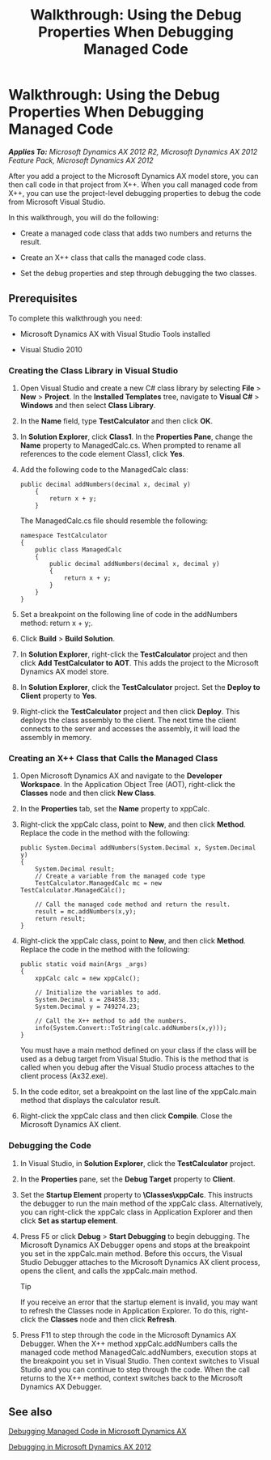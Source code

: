 ﻿---
title: 'Walkthrough: Using the Debug Properties When Debugging Managed Code'
TOCTitle: 'Walkthrough: Using the Debug Properties When Debugging Managed Code'
ms:assetid: 27503d6d-593a-48dc-98aa-90c567efa269
ms:mtpsurl: https://msdn.microsoft.com/en-us/library/Hh129886(v=AX.60)
ms:contentKeyID: 35590997
ms.date: 11/21/2012
mtps_version: v=AX.60
---

# Walkthrough: Using the Debug Properties When Debugging Managed Code 


_**Applies To:** Microsoft Dynamics AX 2012 R2, Microsoft Dynamics AX 2012 Feature Pack, Microsoft Dynamics AX 2012_

After you add a project to the Microsoft Dynamics AX model store, you can then call code in that project from X++. When you call managed code from X++, you can use the project-level debugging properties to debug the code from Microsoft Visual Studio.

In this walkthrough, you will do the following:

  - Create a managed code class that adds two numbers and returns the result.

  - Create an X++ class that calls the managed code class.

  - Set the debug properties and step through debugging the two classes.

## Prerequisites

To complete this walkthrough you need:

  - Microsoft Dynamics AX with Visual Studio Tools installed

  - Visual Studio 2010

### Creating the Class Library in Visual Studio

1.  Open Visual Studio and create a new C\# class library by selecting **File** \> **New** \> **Project**. In the **Installed Templates** tree, navigate to **Visual C\#** \> **Windows** and then select **Class Library**.

2.  In the **Name** field, type **TestCalculator** and then click **OK**.

3.  In **Solution Explorer**, click **Class1**. In the **Properties Pane**, change the **Name** property to ManagedCalc.cs. When prompted to rename all references to the code element Class1, click **Yes**.

4.  Add the following code to the ManagedCalc class:
    
        public decimal addNumbers(decimal x, decimal y)
            {
                return x + y;
            }
    
    The ManagedCalc.cs file should resemble the following:
    
        namespace TestCalculator
        {
            public class ManagedCalc
            {
                public decimal addNumbers(decimal x, decimal y)
                {
                    return x + y;
                }
            }
        }

5.  Set a breakpoint on the following line of code in the addNumbers method: return x + y;.

6.  Click **Build** \> **Build Solution**.

7.  In **Solution Explorer**, right-click the **TestCalculator** project and then click **Add TestCalculator to AOT**. This adds the project to the Microsoft Dynamics AX model store.

8.  In **Solution Explorer**, click the **TestCalculator** project. Set the **Deploy to Client** property to **Yes**.

9.  Right-click the **TestCalculator** project and then click **Deploy**. This deploys the class assembly to the client. The next time the client connects to the server and accesses the assembly, it will load the assembly in memory.

### Creating an X++ Class that Calls the Managed Class

1.  Open Microsoft Dynamics AX and navigate to the **Developer Workspace**. In the Application Object Tree (AOT), right-click the **Classes** node and then click **New Class**.

2.  In the **Properties** tab, set the **Name** property to xppCalc.

3.  Right-click the xppCalc class, point to **New**, and then click **Method**. Replace the code in the method with the following:
    
        public System.Decimal addNumbers(System.Decimal x, System.Decimal y)
        {
            System.Decimal result;
            // Create a variable from the managed code type
            TestCalculator.ManagedCalc mc = new TestCalculator.ManagedCalc();
        
            // Call the managed code method and return the result.
            result = mc.addNumbers(x,y);
            return result;
        }

4.  Right-click the xppCalc class, point to **New**, and then click **Method**. Replace the code in the method with the following:
    
        public static void main(Args _args)
        {
            xppCalc calc = new xppCalc();
        
            // Initialize the variables to add.
            System.Decimal x = 284858.33;
            System.Decimal y = 749274.23;
        
            // Call the X++ method to add the numbers.
            info(System.Convert::ToString(calc.addNumbers(x,y)));
        }
    
    You must have a main method defined on your class if the class will be used as a debug target from Visual Studio. This is the method that is called when you debug after the Visual Studio process attaches to the client process (Ax32.exe).

5.  In the code editor, set a breakpoint on the last line of the xppCalc.main method that displays the calculator result.

6.  Right-click the xppCalc class and then click **Compile**. Close the Microsoft Dynamics AX client.

### Debugging the Code

1.  In Visual Studio, in **Solution Explorer**, click the **TestCalculator** project.

2.  In the **Properties** pane, set the **Debug Target** property to **Client**.

3.  Set the **Startup Element** property to **\\Classes\\xppCalc**. This instructs the debugger to run the main method of the xppCalc class. Alternatively, you can right-click the xppCalc class in Application Explorer and then click **Set as startup element**.

4.  Press F5 or click **Debug** \> **Start Debugging** to begin debugging. The Microsoft Dynamics AX Debugger opens and stops at the breakpoint you set in the xppCalc.main method. Before this occurs, the Visual Studio Debugger attaches to the Microsoft Dynamics AX client process, opens the client, and calls the xppCalc.main method.
    

    > [!TIP]
    > <P>If you receive an error that the startup element is invalid, you may want to refresh the Classes node in Application Explorer. To do this, right-click the <STRONG>Classes</STRONG> node and then click <STRONG>Refresh</STRONG>.</P>



5.  Press F11 to step through the code in the Microsoft Dynamics AX Debugger. When the X++ method xppCalc.addNumbers calls the managed code method ManagedCalc.addNumbers, execution stops at the breakpoint you set in Visual Studio. Then context switches to Visual Studio and you can continue to step through the code. When the call returns to the X++ method, context switches back to the Microsoft Dynamics AX Debugger.

## See also

[Debugging Managed Code in Microsoft Dynamics AX](debugging-managed-code-in-microsoft-dynamics-ax.md)

[Debugging in Microsoft Dynamics AX 2012](debugging-in-microsoft-dynamics-ax-2012.md)

